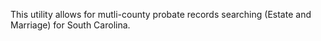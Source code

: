 This utility allows for mutli-county probate records searching (Estate and Marriage) for South Carolina.
